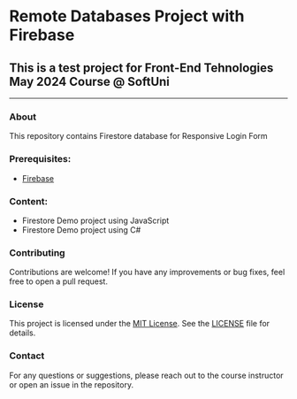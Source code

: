 
# Remote Databases Project with Firebase
## This is a test project for Front-End Tehnologies May 2024 Course @ SoftUni
---
### About
This repository contains Firestore database for Responsive Login Form

### Prerequisites:

- [Firebase](https://firebase.google.com)
  
### Content:

- Firestore Demo project using JavaScript
- Firestore Demo project using C#
### Contributing
Contributions are welcome! If you have any improvements or bug fixes, feel free to open a pull request.

### License
This project is licensed under the [MIT License](LICENSE). See the [LICENSE](LICENSE) file for details.

### Contact
For any questions or suggestions, please reach out to the course instructor or open an issue in the repository.
